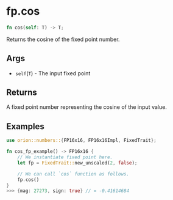 # fp.cos

```rust
fn cos(self: T) -> T;
```

Returns the cosine of the fixed point number.

## Args

* `self`(`T`) - The input fixed point

## Returns

A fixed point number representing the cosine of the input value.

## Examples

```rust
use orion::numbers::{FP16x16, FP16x16Impl, FixedTrait};

fn cos_fp_example() -> FP16x16 {
    // We instantiate fixed point here.
    let fp = FixedTrait::new_unscaled(2, false);

    // We can call `cos` function as follows.
    fp.cos()
}
>>> {mag: 27273, sign: true} // = -0.41614684
``` 
